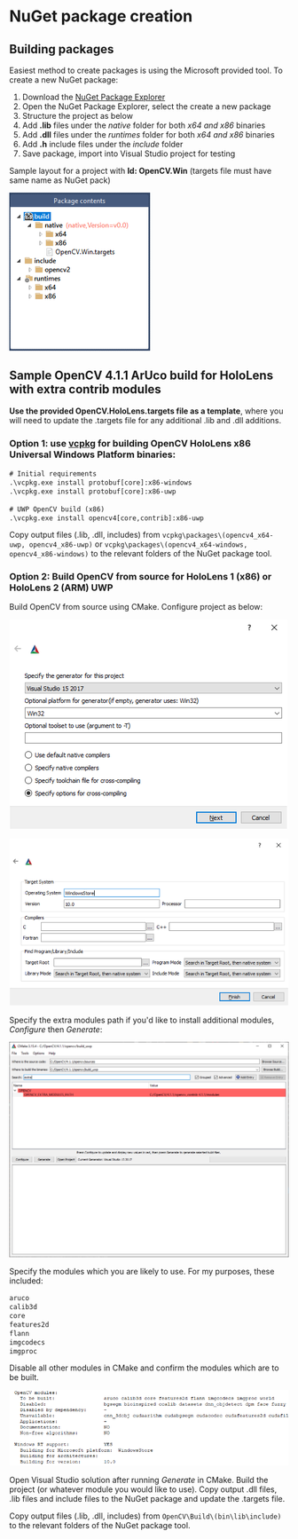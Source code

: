 
# NuGet package creation
## Building packages
Easiest method to create packages is using the Microsoft provided tool. To create a new NuGet package: 

1. Download the [NuGet Package Explorer](https://github.com/NuGetPackageExplorer/NuGetPackageExplorer)
2. Open the NuGet Package Explorer, select the create a new package
3. Structure the project as below
4. Add **.lib** files under the *native* folder for both *x64 and x86* binaries
5. Add **.dll** files under the *runtimes* folder for both *x64 and x86* binaries
6. Add **.h** include files under the *include* folder
7. Save package, import into Visual Studio project for testing

Sample layout for a project with **Id: OpenCV.Win** (targets file must have same name as NuGet pack)

![](nuget-layout.PNG)


## Sample OpenCV 4.1.1 ArUco build for HoloLens with extra contrib modules 
**Use the provided OpenCV.HoloLens.targets file as a template**, where you will need to update the .targets file for any additional .lib and .dll additions.

### Option 1: use [vcpkg](https://github.com/microsoft/vcpkg) for building OpenCV HoloLens x86 Universal Windows Platform binaries:

```
# Initial requirements
.\vcpkg.exe install protobuf[core]:x86-windows
.\vcpkg.exe install protobuf[core]:x86-uwp

# UWP OpenCV build (x86)
.\vcpkg.exe install opencv4[core,contrib]:x86-uwp
```

Copy output files (.lib, .dll, includes) from ```vcpkg\packages\(opencv4_x64-uwp, opencv4_x86-uwp)``` or ```vcpkg\packages\(opencv4_x64-windows, opencv4_x86-windows)``` to the relevant folders of the NuGet package tool.

### Option 2: Build OpenCV from source for HoloLens 1 (x86) or HoloLens 2 (ARM) UWP
Build OpenCV from source using CMake. Configure project as below:

![](cmake-opencv-1.PNG)

![](cmake-opencv-2.PNG)

Specify the extra modules path if you'd like to install additional modules, *Configure* then *Generate*:

![](cmake-opencv-config.PNG)

Specify the modules which you are likely to use. For my purposes, these included: 
```
aruco
calib3d
core
features2d
flann
imgcodecs
imgproc
```
Disable all other modules in CMake and confirm the modules which are to be built.

![](cmake-opencv-3.PNG)

Open Visual Studio solution after running *Generate* in CMake. Build the project (or whatever module you would like to use). Copy output .dll files, .lib files and include files to the NuGet package and update the .targets file.

Copy output files (.lib, .dll, includes) from ```OpenCV\Build\(bin\lib\include)``` to the relevant folders of the NuGet package tool.
